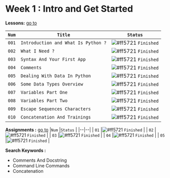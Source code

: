 # Week 1 : Intro and Get Started

**Lessons:** [go to](https://elzero.org/study/mastering-python-study-plan/)

| `Num` | `Title`                             | `Status`                                                                   |
| ----- | ----------------------------------- | -------------------------------------------------------------------------- |
| `001` | `Introduction and What Is Python ?` | ![#ff5721](https://via.placeholder.com/12/007500/000000?text=+) `Finished` |
| `002` | `What I Need ?`                     | ![#ff5721](https://via.placeholder.com/12/007500/000000?text=+) `Finished` |
| `003` | `Syntax And Your First App`         | ![#ff5721](https://via.placeholder.com/12/007500/000000?text=+) `Finished` |
| `004` | `Comments`                          | ![#ff5721](https://via.placeholder.com/12/007500/000000?text=+) `Finished` |
| `005` | `Dealing With Data In Python`       | ![#ff5721](https://via.placeholder.com/12/007500/000000?text=+) `Finished` |
| `006` | `Some Data Types Overview`          | ![#ff5721](https://via.placeholder.com/12/007500/000000?text=+) `Finished` |
| `007` | `Variables Part One`                | ![#ff5721](https://via.placeholder.com/12/007500/000000?text=+) `Finished` |
| `008` | `Variables Part Two`                | ![#ff5721](https://via.placeholder.com/12/007500/000000?text=+) `Finished` |
| `009` | `Escape Sequences Characters`       | ![#ff5721](https://via.placeholder.com/12/007500/000000?text=+) `Finished` |
| `010` | `Concatenation And Trainings`       | ![#ff5721](https://via.placeholder.com/12/007500/000000?text=+) `Finished` |

**Assignments :** [go to](https://elzero.org/python-assignments-lesson-from-1-to-10/)
|`Num` |`Status` |
|--|--|
| `01` |![#ff5721](https://via.placeholder.com/12/007500/000000?text=+) `Finished` |
| `02` |![#ff5721](https://via.placeholder.com/12/007500/000000?text=+) `Finished` |
| `03` |![#ff5721](https://via.placeholder.com/12/007500/000000?text=+) `Finished` |
| `04` |![#ff5721](https://via.placeholder.com/12/007500/000000?text=+) `Finished` |
| `05` |![#ff5721](https://via.placeholder.com/12/007500/000000?text=+) `Finished` |

**Search Keywords :**

- Comments And Docstring
- Command Line Commands
- Concatenation
